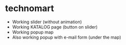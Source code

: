 # technomart
* Working slider (without animation)
* Working KATALOG page (button on slider)
* Working popup map
* Also working popup with e-mail form (under the map)
